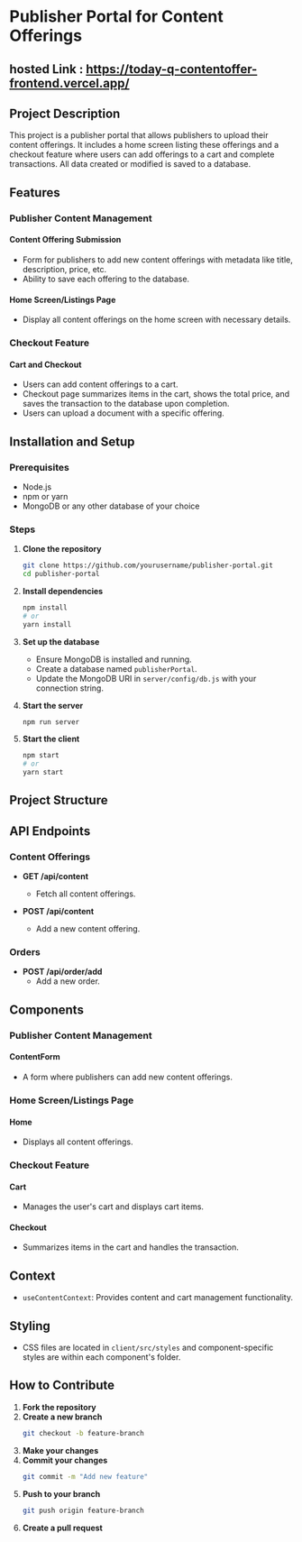 # Publisher Portal for Content Offerings

## hosted Link : https://today-q-contentoffer-frontend.vercel.app/

## Project Description
This project is a publisher portal that allows publishers to upload their content offerings. It includes a home screen listing these offerings and a checkout feature where users can add offerings to a cart and complete transactions. All data created or modified is saved to a database.

## Features

### Publisher Content Management

#### Content Offering Submission
- Form for publishers to add new content offerings with metadata like title, description, price, etc.
- Ability to save each offering to the database.

#### Home Screen/Listings Page
- Display all content offerings on the home screen with necessary details.

### Checkout Feature

#### Cart and Checkout
- Users can add content offerings to a cart.
- Checkout page summarizes items in the cart, shows the total price, and saves the transaction to the database upon completion.
- Users can upload a document with a specific offering.

## Installation and Setup

### Prerequisites
- Node.js
- npm or yarn
- MongoDB or any other database of your choice

### Steps

1. **Clone the repository**
    ```sh
    git clone https://github.com/yourusername/publisher-portal.git
    cd publisher-portal
    ```

2. **Install dependencies**
    ```sh
    npm install
    # or
    yarn install
    ```

3. **Set up the database**
    - Ensure MongoDB is installed and running.
    - Create a database named `publisherPortal`.
    - Update the MongoDB URI in `server/config/db.js` with your connection string.

4. **Start the server**
    ```sh
    npm run server
    ```

5. **Start the client**
    ```sh
    npm start
    # or
    yarn start
    ```

## Project Structure

## API Endpoints

### Content Offerings
- **GET /api/content**
  - Fetch all content offerings.

- **POST /api/content**
  - Add a new content offering.

### Orders
- **POST /api/order/add**
  - Add a new order.

## Components

### Publisher Content Management

#### ContentForm
- A form where publishers can add new content offerings.

### Home Screen/Listings Page

#### Home
- Displays all content offerings.

### Checkout Feature

#### Cart
- Manages the user's cart and displays cart items.

#### Checkout
- Summarizes items in the cart and handles the transaction.

## Context
- `useContentContext`: Provides content and cart management functionality.

## Styling
- CSS files are located in `client/src/styles` and component-specific styles are within each component's folder.

## How to Contribute

1. **Fork the repository**
2. **Create a new branch**
    ```sh
    git checkout -b feature-branch
    ```
3. **Make your changes**
4. **Commit your changes**
    ```sh
    git commit -m "Add new feature"
    ```
5. **Push to your branch**
    ```sh
    git push origin feature-branch
    ```
6. **Create a pull request**

